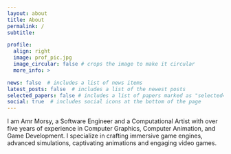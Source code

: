 ```yaml
---
layout: about
title: About
permalink: /
subtitle:

profile:
  align: right
  image: prof_pic.jpg
  image_circular: false # crops the image to make it circular
  more_info: >

news: false  # includes a list of news items
latest_posts: false  # includes a list of the newest posts
selected_papers: false # includes a list of papers marked as "selected={true}"
social: true  # includes social icons at the bottom of the page
---
```


I am Amr Morsy, a Software Engineer and a Computational Artist with over five years of experience in Computer Graphics, Computer Animation, and Game Development. I specialize in crafting immersive game engines, advanced simulations, captivating animations and engaging video games. 
